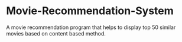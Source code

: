# Movie-Recommendation-System
A movie recommendation program that helps to display top 50 similar movies based on content based method.
